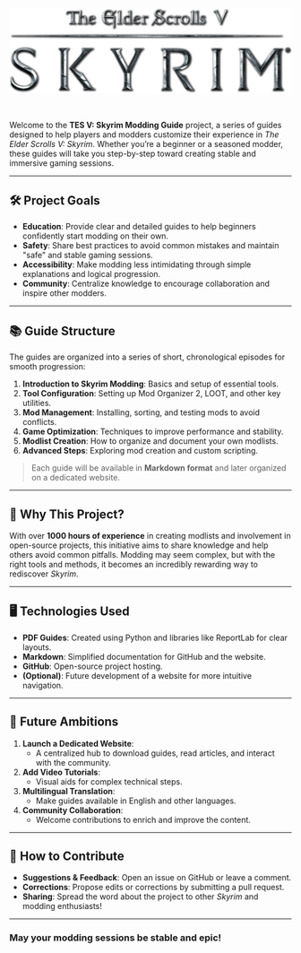 <p align="center">
  <img src="Assets/Img/TES5.png" alt="tes5 .png" />
</p>
<br>

Welcome to the **TES V: Skyrim Modding Guide** project, a series of guides designed to help players and modders customize their experience in *The Elder Scrolls V: Skyrim*. Whether you’re a beginner or a seasoned modder, these guides will take you step-by-step toward creating stable and immersive gaming sessions.

---

## 🛠️ **Project Goals**

- **Education**: Provide clear and detailed guides to help beginners confidently start modding on their own.
- **Safety**: Share best practices to avoid common mistakes and maintain "safe" and stable gaming sessions.
- **Accessibility**: Make modding less intimidating through simple explanations and logical progression.
- **Community**: Centralize knowledge to encourage collaboration and inspire other modders.

---

## 📚 **Guide Structure**

The guides are organized into a series of short, chronological episodes for smooth progression:

1. **Introduction to Skyrim Modding**: Basics and setup of essential tools.
2. **Tool Configuration**: Setting up Mod Organizer 2, LOOT, and other key utilities.
3. **Mod Management**: Installing, sorting, and testing mods to avoid conflicts.
4. **Game Optimization**: Techniques to improve performance and stability.
5. **Modlist Creation**: How to organize and document your own modlists.
6. **Advanced Steps**: Exploring mod creation and custom scripting.

> Each guide will be available in **Markdown format** and later organized on a dedicated website.

---

## 🌟 **Why This Project?**

With over **1000 hours of experience** in creating modlists and involvement in open-source projects, this initiative aims to share knowledge and help others avoid common pitfalls. Modding may seem complex, but with the right tools and methods, it becomes an incredibly rewarding way to rediscover *Skyrim*.

---

## 🖥️ **Technologies Used**

- **PDF Guides**: Created using Python and libraries like ReportLab for clear layouts.
- **Markdown**: Simplified documentation for GitHub and the website.
- **GitHub**: Open-source project hosting.
- **(Optional)**: Future development of a website for more intuitive navigation.

---

## 🚀 **Future Ambitions**

1. **Launch a Dedicated Website**:
   - A centralized hub to download guides, read articles, and interact with the community.
2. **Add Video Tutorials**:
   - Visual aids for complex technical steps.
3. **Multilingual Translation**:
   - Make guides available in English and other languages.
4. **Community Collaboration**:
   - Welcome contributions to enrich and improve the content.

---

## 📝 **How to Contribute**

- **Suggestions & Feedback**: Open an issue on GitHub or leave a comment.
- **Corrections**: Propose edits or corrections by submitting a pull request.
- **Sharing**: Spread the word about the project to other *Skyrim* and modding enthusiasts!

---

### May your modding sessions be stable and epic!
